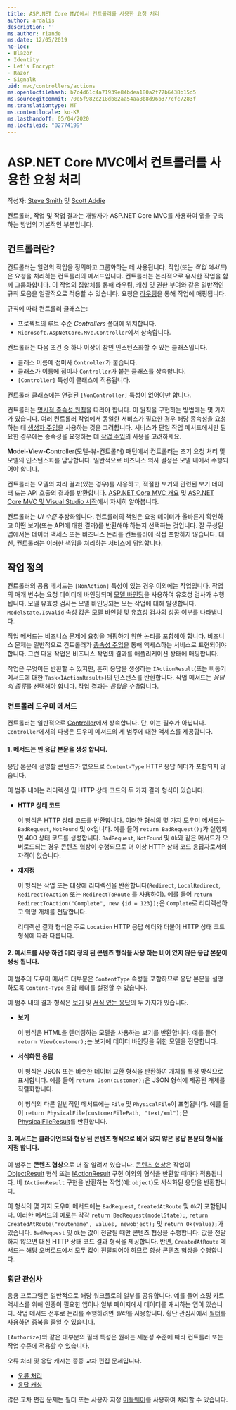 ```yaml
---
title: ASP.NET Core MVC에서 컨트롤러를 사용한 요청 처리
author: ardalis
description: ''
ms.author: riande
ms.date: 12/05/2019
no-loc:
- Blazor
- Identity
- Let's Encrypt
- Razor
- SignalR
uid: mvc/controllers/actions
ms.openlocfilehash: b7c4d61c4a71939e84bdea180a2f77b6438b15d5
ms.sourcegitcommit: 70e5f982c218db82aa54aa8b8d96b377cfc7283f
ms.translationtype: MT
ms.contentlocale: ko-KR
ms.lasthandoff: 05/04/2020
ms.locfileid: "82774199"
---
```

# <a name="handle-requests-with-controllers-in-aspnet-core-mvc"></a>ASP.NET Core MVC에서 컨트롤러를 사용한 요청 처리

작성자: [Steve Smith](https://ardalis.com/) 및 [Scott Addie](https://github.com/scottaddie)

컨트롤러, 작업 및 작업 결과는 개발자가 ASP.NET Core MVC를 사용하여 앱을 구축하는 방법의 기본적인 부분입니다.

## <a name="what-is-a-controller"></a>컨트롤러란?

컨트롤러는 일련의 작업을 정의하고 그룹화하는 데 사용됩니다. 작업(또는 *작업 메서드*)은 요청을 처리하는 컨트롤러의 메서드입니다. 컨트롤러는 논리적으로 유사한 작업을 함께 그룹화합니다. 이 작업의 집합체를 통해 라우팅, 캐싱 및 권한 부여와 같은 일반적인 규칙 모음을 일괄적으로 적용할 수 있습니다. 요청은 [라우팅](xref:mvc/controllers/routing)을 통해 작업에 매핑됩니다.

규칙에 따라 컨트롤러 클래스는:

* 프로젝트의 루트 수준 *Controllers* 폴더에 위치합니다.
* `Microsoft.AspNetCore.Mvc.Controller`에서 상속합니다.

컨트롤러는 다음 조건 중 하나 이상이 참인 인스턴스화할 수 있는 클래스입니다.

* 클래스 이름에 접미사 `Controller`가 붙습니다.
* 클래스가 이름에 접미사 `Controller`가 붙는 클래스를 상속합니다.
* `[Controller]` 특성이 클래스에 적용됩니다.

컨트롤러 클래스에는 연결된 `[NonController]` 특성이 없어야만 합니다.

컨트롤러는 [명시적 종속성 원칙](/dotnet/standard/modern-web-apps-azure-architecture/architectural-principles#explicit-dependencies)을 따라야 합니다. 이 원칙을 구현하는 방법에는 몇 가지가 있습니다. 여러 컨트롤러 작업에서 동일한 서비스가 필요한 경우 해당 종속성을 요청하는 데 [생성자 주입](xref:mvc/controllers/dependency-injection#constructor-injection)을 사용하는 것을 고려합니다. 서비스가 단일 작업 메서드에서만 필요한 경우에는 종속성을 요청하는 데 [작업 주입](xref:mvc/controllers/dependency-injection#action-injection-with-fromservices)의 사용을 고려하세요.

**M**odel-**V**iew-**C**ontroller(모델-뷰-컨트롤러) 패턴에서 컨트롤러는 초기 요청 처리 및 모델의 인스턴스화를 담당합니다. 일반적으로 비즈니스 의사 결정은 모델 내에서 수행되어야 합니다.

컨트롤러는 모델의 처리 결과(있는 경우)를 사용하고, 적절한 보기와 관련된 보기 데이터 또는 API 호출의 결과를 반환합니다. [ASP.NET Core MVC 개요](xref:mvc/overview) 및 [ASP.NET Core MVC 및 Visual Studio 시작](xref:tutorials/first-mvc-app/start-mvc)에서 자세히 알아봅니다.

컨트롤러는 *UI 수준* 추상화입니다. 컨트롤러의 책임은 요청 데이터가 올바른지 확인하고 어떤 보기(또는 API에 대한 결과)를 반환해야 하는지 선택하는 것입니다. 잘 구성된 앱에서는 데이터 액세스 또는 비즈니스 논리를 컨트롤러에 직접 포함하지 않습니다. 대신, 컨트롤러는 이러한 책임을 처리하는 서비스에 위임합니다.

## <a name="defining-actions"></a>작업 정의

컨트롤러의 공용 메서드는 `[NonAction]` 특성이 있는 경우 이외에는 작업입니다. 작업의 매개 변수는 요청 데이터에 바인딩되며 [모델 바인딩](xref:mvc/models/model-binding)을 사용하여 유효성 검사가 수행됩니다. 모델 유효성 검사는 모델 바인딩되는 모든 작업에 대해 발생합니다. `ModelState.IsValid` 속성 값은 모델 바인딩 및 유효성 검사의 성공 여부를 나타냅니다.

작업 메서드는 비즈니스 문제에 요청을 매핑하기 위한 논리를 포함해야 합니다. 비즈니스 문제는 일반적으로 컨트롤러가 [종속성 주입](xref:mvc/controllers/dependency-injection)을 통해 액세스하는 서비스로 표현되어야 합니다. 그런 다음 작업은 비즈니스 작업의 결과를 애플리케이션 상태에 매핑합니다.

작업은 무엇이든 반환할 수 있지만, 흔히 응답을 생성하는 `IActionResult`(또는 비동기 메서드에 대한 `Task<IActionResult>`)의 인스턴스를 반환합니다. 작업 메서드는 *응답의 종류*를 선택해야 합니다. 작업 결과는 *응답을 수행*합니다.

### <a name="controller-helper-methods"></a>컨트롤러 도우미 메서드

컨트롤러는 일반적으로 [Controller](/dotnet/api/microsoft.aspnetcore.mvc.controller)에서 상속합니다. 단, 이는 필수가 아닙니다. `Controller`에서의 파생은 도우미 메서드의 세 범주에 대한 액세스를 제공합니다.

#### <a name="1-methods-resulting-in-an-empty-response-body"></a>1. 메서드는 빈 응답 본문을 생성 합니다.

응답 본문에 설명할 콘텐츠가 없으므로 `Content-Type` HTTP 응답 헤더가 포함되지 않습니다.

이 범주 내에는 리디렉션 및 HTTP 상태 코드의 두 가지 결과 형식이 있습니다.

* **HTTP 상태 코드**

    이 형식은 HTTP 상태 코드를 반환합니다. 이러한 형식의 몇 가지 도우미 메서드는 `BadRequest`, `NotFound` 및 `Ok`입니다. 예를 들어 `return BadRequest();`가 실행되면 400 상태 코드를 생성합니다. `BadRequest`, `NotFound` 및 `Ok`와 같은 메서드가 오버로드되는 경우 콘텐츠 협상이 수행되므로 더 이상 HTTP 상태 코드 응답자로서의 자격이 없습니다.

* **재지정**

    이 형식은 작업 또는 대상에 리디렉션을 반환합니다(`Redirect`, `LocalRedirect`, `RedirectToAction` 또는 `RedirectToRoute` 를 사용하여). 예를 들어 `return RedirectToAction("Complete", new {id = 123});`은 `Complete`로 리디렉션하고 익명 개체를 전달합니다.

    리디렉션 결과 형식은 주로 `Location` HTTP 응답 헤더와 더불어 HTTP 상태 코드 형식에 따라 다릅니다.

#### <a name="2-methods-resulting-in-a-non-empty-response-body-with-a-predefined-content-type"></a>2. 메서드를 사용 하면 미리 정의 된 콘텐츠 형식을 사용 하는 비어 있지 않은 응답 본문이 생성 됩니다.

이 범주의 도우미 메서드 대부분은 `ContentType` 속성을 포함하므로 응답 본문을 설명하도록 `Content-Type` 응답 헤더를 설정할 수 있습니다.

이 범주 내의 결과 형식은 [보기](xref:mvc/views/overview) 및 [서식 있는 응답](xref:web-api/advanced/formatting)의 두 가지가 있습니다.

* **보기**

    이 형식은 HTML을 렌더링하는 모델을 사용하는 보기를 반환합니다. 예를 들어 `return View(customer);`는 보기에 데이터 바인딩을 위한 모델을 전달합니다.

* **서식화된 응답**

    이 형식은 JSON 또는 비슷한 데이터 교환 형식을 반환하여 개체를 특정 방식으로 표시합니다. 예를 들어 `return Json(customer);`은 JSON 형식에 제공된 개체를 직렬화합니다.
    
    이 형식의 다른 일반적인 메서드에는 `File` 및 `PhysicalFile`이 포함됩니다. 예를 들어 `return PhysicalFile(customerFilePath, "text/xml");`은 [PhysicalFileResult](/dotnet/api/microsoft.aspnetcore.mvc.physicalfileresult)를 반환합니다.

#### <a name="3-methods-resulting-in-a-non-empty-response-body-formatted-in-a-content-type-negotiated-with-the-client"></a>3. 메서드는 클라이언트와 협상 된 콘텐츠 형식으로 비어 있지 않은 응답 본문의 형식을 지정 합니다.

이 범주는 **콘텐츠 협상**으로 더 잘 알려져 있습니다. [콘텐츠 협상](xref:web-api/advanced/formatting#content-negotiation)은 작업이 [ObjectResult](/dotnet/api/microsoft.aspnetcore.mvc.objectresult) 형식 또는 [IActionResult](/dotnet/api/microsoft.aspnetcore.mvc.iactionresult) 구현 이외의 형식을 반환할 때마다 적용됩니다. 비 `IActionResult` 구현을 반환하는 작업(예: `object`)도 서식화된 응답을 반환합니다.

이 형식의 몇 가지 도우미 메서드에는 `BadRequest`, `CreatedAtRoute` 및 `Ok`가 포함됩니다. 이러한 메서드의 예로는 각각 `return BadRequest(modelState);`, `return CreatedAtRoute("routename", values, newobject);` 및 `return Ok(value);`가 있습니다. `BadRequest` 및 `Ok`는 값이 전달될 때만 콘텐츠 협상을 수행합니다. 값을 전달하지 않으면 대신 HTTP 상태 코드 결과 형식을 제공합니다. 반면, `CreatedAtRoute` 메서드는 해당 오버로드에서 모두 값이 전달되어야 하므로 항상 콘텐츠 협상을 수행합니다.

### <a name="cross-cutting-concerns"></a>횡단 관심사

응용 프로그램은 일반적으로 해당 워크플로의 일부를 공유합니다. 예를 들어 쇼핑 카트 액세스를 위해 인증이 필요한 앱이나 일부 페이지에서 데이터를 캐시하는 앱이 있습니다. 작업 메서드 전후로 논리를 수행하려면 *필터*를 사용합니다. 횡단 관심사에서 [필터](xref:mvc/controllers/filters)를 사용하면 중복을 줄일 수 있습니다.

`[Authorize]`와 같은 대부분의 필터 특성은 원하는 세분성 수준에 따라 컨트롤러 또는 작업 수준에 적용할 수 있습니다.

오류 처리 및 응답 캐시는 종종 교차 편집 문제입니다.
* [오류 처리](xref:mvc/controllers/filters#exception-filters)
* [응답 캐싱](xref:performance/caching/response)

많은 교차 편집 문제는 필터 또는 사용자 지정 [미들웨어](xref:fundamentals/middleware/index)를 사용하여 처리할 수 있습니다.

